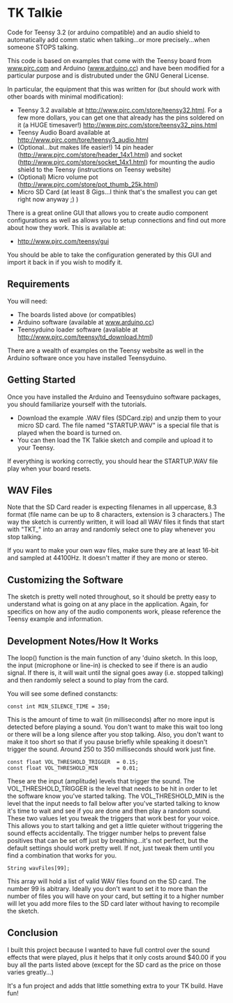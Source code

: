 # TK Talkie
Code for Teensy 3.2 (or arduino compatible) and an audio shield to automatically add comm static when talking...or more precisely...when someone STOPS talking.

This code is based on examples that come with the Teensy board from www.pjrc.com and Arduino (www.arduino.cc) and have been modified for a particular purpose and is distrubuted under the GNU General License.

In particular, the equipment that this was written for (but should work with other boards with minimal modification):

-  Teensy 3.2 available at http://www.pjrc.com/store/teensy32.html.  For a few more dollars, you can get one that already has the pins soldered on it (a HUGE timesaver!) http://www.pjrc.com/store/teensy32_pins.html
-  Teensy Audio Board available at http://www.pjrc.com/tore/teensy3_audio.html
-  (Optional...but makes life easier!) 14 pin header (http://www.pjrc.com/store/header_14x1.html) and socket (http://www.pjrc.com/store/socket_14x1.html) for mounting the audio shield to the Teensy (instructions on Teensy website)
-  (Optional) Micro volume pot (http://www.pjrc.com/store/pot_thumb_25k.html)
-  Micro SD Card (at least 8 Gigs...I think that's the smallest you can get right now anyway ;)  )

There is a great online GUI that allows you to create audio component configurations as well as allows you to setup connections and find out more about how they work.  This is available at:

-  http://www.pjrc.com/teensy/gui

You should be able to take the configuration generated by this GUI and import it back in if you wish to modify it.

## Requirements

You will need:

-  The boards listed above (or compatibles)
-  Arduino software (available at www.arduino.cc)
-  Teensyduino loader software (avaliable at http://www.pjrc.com/teensy/td_download.html)

There are a wealth of examples on the Teensy website as well in the Arduino software once you have installed Teensyduino.

## Getting Started

Once you have installed the Arduino and Teensyduino software packages, you should familiarize yourself with the tutorials. 

- Download the example .WAV files (SDCard.zip) and unzip them to your micro SD card.  The file named "STARTUP.WAV" is a special file that is played when the board is turned on.
- You can then load the TK Talkie sketch and compile and upload it to your Teensy.

If everything is working correctly, you should hear the STARTUP.WAV file play when your board resets.

## WAV Files

Note that the SD Card reader is expecting filenames in all uppercase, 8.3 format (file name can be up to 8 characters, extension is 3 characters.)  The way the sketch is currently written, it will load all WAV files it finds that start with "TKT_" into an array and randomly select one to play whenever you stop talking.

If you want to make your own wav files, make sure they are at least 16-bit and sampled at 44100Hz.  It doesn't matter if they are mono or stereo.

## Customizing the Software

The sketch is pretty well noted throughout, so it should be pretty easy to understand what is going on at any place in the application.  Again, for specifics on how any of the audio components work, please reference the Teensy example and information.

## Development Notes/How It Works

The loop() function is the main function of any 'duino sketch.  In this loop, the input (microphone or line-in) is checked to see if there is an audio signal.  If there is, it will wait until the signal goes away (i.e. stopped talking) and then randomly select a sound to play from the card.

You will see some defined constancts:

    const int MIN_SILENCE_TIME = 350;

This is the amount of time to wait (in milliseconds) after no more input is detected before playing a sound.  You don't want to make this wait too long or there will be a long silence after you stop talking.  Also, you don't want to make it too short so that if you pause briefly while speaking it doesn't trigger the sound.  Around 250 to 350 milliseconds should work just fine.

    const float VOL_THRESHOLD_TRIGGER  = 0.15;
    const float VOL_THRESHOLD_MIN      = 0.01;

These are the input (amplitude) levels that trigger the sound.  The VOL_THRESHOLD_TRIGGER is the level that needs to be hit in order to let the software know you've started talking.  The VOL_THRESHOLD_MIN is the level that the input needs to fall below after you've started talking to know it's time to wait and see if you are done and then play a random sound.  These two values let you tweak the triggers that work best for your voice.  This allows you to start talking and get a little quieter without triggering the sound effects accidentally.  The trigger number helps to prevent false positives that can be set off just by breathing...it's not perfect, but the default settings should work pretty well.  If not, just tweak them until you find a combination that works for you.

    String wavFiles[99];

This array will hold a list of valid WAV files found on the SD card.  The number 99 is abitrary.  Ideally you don't want to set it to more than the number of files you will have on your card, but setting it to a higher number will let you add more files to the SD card later without having to recompile the sketch.

## Conclusion

I built this project because I wanted to have full control over the sound effects that were played, plus it helps that it only costs around $40.00 if you buy all the parts listed above (except for the SD card as the price on those varies greatly...)  

It's a fun project and adds that little something extra to your TK build.  Have fun!


